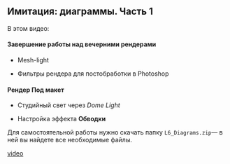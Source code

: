 ## Имитация: диаграммы. Часть 1

В этом видео:

#### Завершение работы над вечерними рендерами

- Mesh-light  

- Фильтры рендера для постобработки в Photoshop

#### Рендер **Под макет**

- Студийный свет через _Dome Light_  

- Настройка эффекта **Обводки**

Для самостоятельной работы нужно скачать папку  `L6_Diagrams.zip`— в ней вы найдете все необходимые файлы.

[video](https://player.softculture.cc/embed/online/SVR/SVR_15.24.05_L6-1_Diagrams_Part1)
